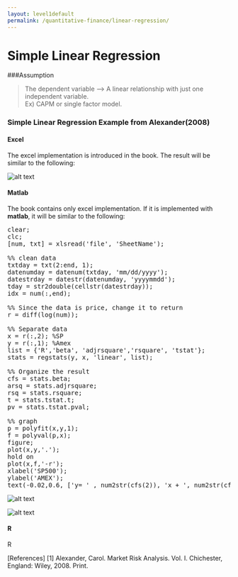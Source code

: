 ```yaml
---
layout: level1default 
permalink: /quantitative-finance/linear-regression/
---
```


# Simple Linear Regression

###Assumption

>The dependent variable --> A linear relationship with just one independent variable.<br> Ex) CAPM or single factor model.


### Simple Linear Regression Example from Alexander(2008)
 

#### Excel 
The excel implementation is introduced in the book. The result will be similar to the following:


![alt text](https://www.evernote.com/shard/s9/sh/57961f26-5016-4d12-9946-cb75344093c2/3d81ec1e471a9a24a02b4e31ef166e29/deep/0/alexander_linear_regression.png "Alexander linear Reg ")

#### Matlab

The book contains only excel implementation. If it is implemented with **matlab**, it will be similar to the following:

<pre>
clear;
clc;
[num, txt] = xlsread('file', 'SheetName');

%% clean data
txtday = txt(2:end, 1);
datenumday = datenum(txtday, 'mm/dd/yyyy');
datestrday = datestr(datenumday, 'yyyymmdd');
tday = str2double(cellstr(datestrday));
idx = num(:,end);

%% Since the data is price, change it to return
r = diff(log(num));

%% Separate data
x = r(:,2); %SP
y = r(:,1); %Amex
list = {'R','beta', 'adjrsquare','rsquare', 'tstat'};
stats = regstats(y, x, 'linear', list);

%% Organize the result
cfs = stats.beta;
arsq = stats.adjrsquare;
rsq = stats.rsquare;
t = stats.tstat.t;
pv = stats.tstat.pval;

%% graph
p = polyfit(x,y,1);
f = polyval(p,x);
figure;
plot(x,y,'.');
hold on
plot(x,f,'-r');
xlabel('SP500');
ylabel('AMEX');
text(-0.02,0.6, ['y= ' , num2str(cfs(2)), 'x + ', num2str(cfs(1)), ', R^2 = ', num2str(rsq)]);
</pre>


![alt text](https://www.evernote.com/shard/s9/sh/de8fe090-4ef4-421b-92d5-96b56d81bf06/89003d6e68ecab935eac0d02a3c29fba/deep/0/alexander_matlab_lr.png "matlab result")


![alt text](https://www.evernote.com/shard/s9/sh/097de607-95cc-4bbe-8dee-7a4cb718dd2a/d38b833ed46c612fe80f1e7fe9051f65/deep/0/matlab_graph_lr.png "graph")

#### R

R



[References]
[1] Alexander, Carol. Market Risk Analysis. Vol. I. Chichester, England: Wiley, 2008. Print.